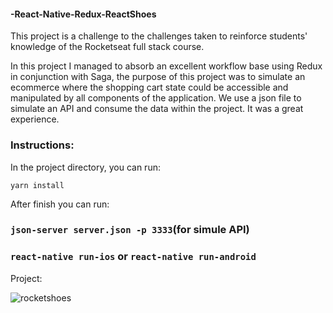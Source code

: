 #### -React-Native-Redux-ReactShoes

This project is a challenge to the challenges taken to reinforce students' knowledge of the Rocketseat full stack course.

In this project I managed to absorb an excellent workflow base using Redux in conjunction with Saga, the purpose of this project was to simulate an ecommerce where the shopping cart state could be accessible and manipulated by all components of the application. We use a json file to simulate an API and consume the data within the project. It was a great experience.

### Instructions:

In the project directory, you can run:

`yarn install`

After finish you can run:

### `json-server server.json -p 3333`(for simule API)

### `react-native run-ios` or `react-native run-android`

Project:

![rocketshoes](https://user-images.githubusercontent.com/47576846/65179006-5ae8c380-da30-11e9-877e-f69711cf6ff4.gif)
